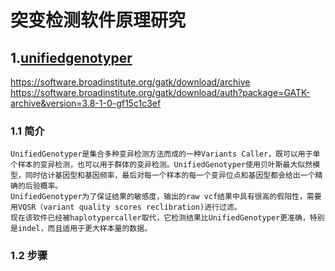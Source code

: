 # 突变检测软件原理研究

## 1.[unifiedgenotyper](https://gatkforums.broadinstitute.org/gatk/discussion/1237/how-unified-genotyper-works-retired)
   https://software.broadinstitute.org/gatk/download/archive
   https://software.broadinstitute.org/gatk/download/auth?package=GATK-archive&version=3.8-1-0-gf15c1c3ef

### 1.1 简介

    UnifiedGenotyper是集合多种变异检测方法而成的一种Variants Caller，既可以用于单个样本的变异检测，也可以用于群体的变异检测。UnifiedGenotyper使用贝叶斯最大似然模型，同时估计基因型和基因频率，最后对每一个样本的每一个变异位点和基因型都会给出一个精确的后验概率。
    UnifiedGenotyper为了保证结果的敏感度，输出的raw vcf结果中具有很高的假阳性，需要用VQSR（variant quality scores reclibration)进行过滤。
    现在该软件已经被haplotypercaller取代，它检测结果比UnifiedGenotyper更准确，特别是indel，而且适用于更大样本量的数据。
    
### 1.2 步骤

    

